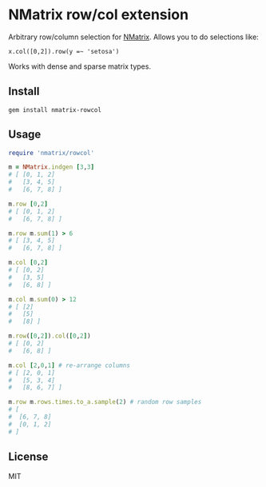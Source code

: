 NMatrix row/col extension
===

Arbitrary row/column selection for [NMatrix](https://github.com/SciRuby/nmatrix). Allows you to do selections like:

```
x.col([0,2]).row(y =~ 'setosa')
```

Works with dense and sparse matrix types.


Install
---
```
gem install nmatrix-rowcol
```


Usage
---

```ruby
require 'nmatrix/rowcol'

m = NMatrix.indgen [3,3]
# [ [0, 1, 2]   
#   [3, 4, 5]   
#   [6, 7, 8] ]

m.row [0,2]             
# [ [0, 1, 2]   
#   [6, 7, 8] ]

m.row m.sum(1) > 6      
# [ [3, 4, 5]   
#   [6, 7, 8] ]

m.col [0,2]             
# [ [0, 2]   
#   [3, 5]   
#   [6, 8] ]

m.col m.sum(0) > 12     
# [ [2]   
#   [5]   
#   [8] ]

m.row([0,2]).col([0,2])
# [ [0, 2]   
#   [6, 8] ]

m.col [2,0,1] # re-arrange columns
# [ [2, 0, 1]   
#   [5, 3, 4]   
#   [8, 6, 7] ]

m.row m.rows.times.to_a.sample(2) # random row samples
# [
#  [6, 7, 8]   
#  [0, 1, 2] 
# ]
```

License
---
MIT